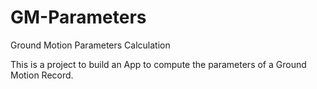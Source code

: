 GM-Parameters
=============

Ground Motion Parameters Calculation

This is a project to build an App to compute the parameters of a Ground Motion Record.
